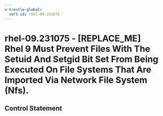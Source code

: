 ```yaml
---
x-trestle-global:
  sort-id: rhel-09.231075
---
```


# rhel-09.231075 - \[REPLACE_ME\] Rhel 9 Must Prevent Files With The Setuid And Setgid Bit Set From Being Executed On File Systems That Are Imported Via Network File System (Nfs).

## Control Statement
